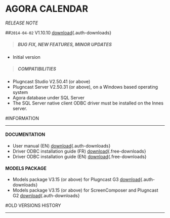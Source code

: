 # AGORA CALENDAR
*RELEASE NOTE*

##`2014-04-02` V1.10.10 [download](applets/pcs-wa-agora-V1.10.10/agora-calendar-V1.10.10/agora-calendar-V1.10.10.saz){.auth-downloads}   
>##### **BUG FIX, NEW FEATURES, MINOR UPDATES**
- Initial version 
>##### **COMPATIBILITIES**
- Plugncast Studio V2.50.41 (or above)
- Plugncast Server V2.50.31 (or above), on a Windows based operating system 
- Agora database under SQL Server
- The SQL Server native client ODBC driver must be installed on the Innes server.

#INFORMATION
***********************************************************************

#### **DOCUMENTATION**  
- User manual (EN) [download](applets/pcs-wa-agora-V1.10.10/agora-calendar-V1.10.10/agora-calendar-user-manual-002A_en.pdf){.auth-downloads} 	
- Driver ODBC installation guide (FR) [download](gekkota-rt/installation-d'un-driver-odbc-sur-une-plateforme-windows-note-d'application-001A_fr.pdf){.free-downloads} 
- Driver ODBC installation guide (EN) [download](gekkota-rt/installation-of-ODBC-driver-on-Windows-platform-Application-note-001A_en.pdf){.free-downloads}

#### **MODELS PACKAGE**
- Models package V3.15 (or above) for Plugncast G3 [download](applets/pcs-wa-agora-V1.10.10/models-V3.15-PNC-G3/plugncast_server_models-setup-3.15.exe){.auth-downloads}
- Models package V3.15 (or above) for ScreenComposer and Plugncast G2 [download](applets/pcs-wa-agora-V1.10.10/models-V3.15-SC-PNC-G2/models-V3.15.zip){.auth-downloads}

#OLD VERSIONS HISTORY
*********************************************************************************************************

